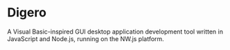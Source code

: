 # Digero
 A Visual Basic-inspired GUI desktop application development tool written in JavaScript and Node.js, running on the NW.js platform.
